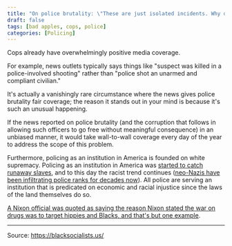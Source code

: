 ```yaml
---
title: "On police brutality: \"These are just isolated incidents. Why don't they report on good cops?\""
draft: false
tags: [bad apples, cops, police]
categories: [Policing]
---
```


Cops already have overwhelmingly positive media coverage.  
  
For example, news outlets typically says things like "suspect was killed in a police-involved shooting" rather than "police shot an unarmed and compliant civilian."  
  
It's actually a vanishingly rare circumstance where the news gives police brutality fair coverage; the reason it stands out in your mind is because it's such an unusual happening.  
  
If the news reported on police brutality (and the corruption that follows in allowing such officers to go free without meaningful consequence) in an unbiased manner, it would take wall-to-wall coverage every day of the year to address the scope of this problem.  
  
Furthermore, policing as an institution in America is founded on white supremacy. Policing as an institution in America was [started to catch runaway slaves](https://plsonline.eku.edu/insidelook/brief-history-slavery-and-origins-american-policing), and to this day the racist trend continues ([neo-Nazis have been infiltrating police ranks for decades now](https://www.pbs.org/newshour/nation/fbi-white-supremacists-in-law-enforcement)). All police are serving an institution that is predicated on economic and racial injustice since the laws of the land themselves do so.  
  
[A Nixon official was quoted as saying the reason Nixon stated the war on drugs was to target hippies and Blacks, and that's but one example](https://www.cnn.com/2016/03/23/politics/john-ehrlichman-richard-nixon-drug-war-blacks-hippie/index.html).

----
Source: https://blacksocialists.us/

